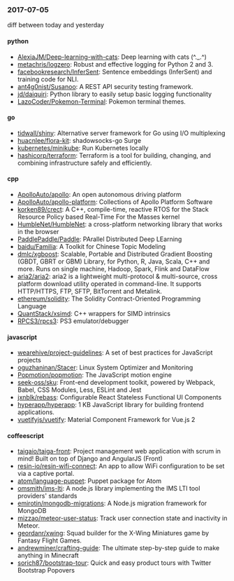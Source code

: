### 2017-07-05
diff between today and yesterday

#### python
* [AlexiaJM/Deep-learning-with-cats](https://github.com/AlexiaJM/Deep-learning-with-cats): Deep learning with cats (^._.^)
* [metachris/logzero](https://github.com/metachris/logzero): Robust and effective logging for Python 2 and 3.
* [facebookresearch/InferSent](https://github.com/facebookresearch/InferSent): Sentence embeddings (InferSent) and training code for NLI.
* [ant4g0nist/Susanoo](https://github.com/ant4g0nist/Susanoo): A REST API security testing framework.
* [jd/daiquiri](https://github.com/jd/daiquiri): Python library to easily setup basic logging functionality
* [LazoCoder/Pokemon-Terminal](https://github.com/LazoCoder/Pokemon-Terminal): Pokemon terminal themes.

#### go
* [tidwall/shiny](https://github.com/tidwall/shiny): Alternative server framework for Go using I/O multiplexing
* [huacnlee/flora-kit](https://github.com/huacnlee/flora-kit):   shadowsocks-go  Surge 
* [kubernetes/minikube](https://github.com/kubernetes/minikube): Run Kubernetes locally
* [hashicorp/terraform](https://github.com/hashicorp/terraform): Terraform is a tool for building, changing, and combining infrastructure safely and efficiently.

#### cpp
* [ApolloAuto/apollo](https://github.com/ApolloAuto/apollo): An open autonomous driving platform
* [ApolloAuto/apollo-platform](https://github.com/ApolloAuto/apollo-platform): Collections of Apollo Platform Software
* [korken89/crect](https://github.com/korken89/crect): A C++, compile-time, reactive RTOS for the Stack Resource Policy based Real-Time For the Masses kernel
* [HumbleNet/HumbleNet](https://github.com/HumbleNet/HumbleNet): a cross-platform networking library that works in the browser
* [PaddlePaddle/Paddle](https://github.com/PaddlePaddle/Paddle): PArallel Distributed Deep LEarning
* [baidu/Familia](https://github.com/baidu/Familia): A Toolkit for Chinese Topic Modeling
* [dmlc/xgboost](https://github.com/dmlc/xgboost): Scalable, Portable and Distributed Gradient Boosting (GBDT, GBRT or GBM) Library, for Python, R, Java, Scala, C++ and more. Runs on single machine, Hadoop, Spark, Flink and DataFlow
* [aria2/aria2](https://github.com/aria2/aria2): aria2 is a lightweight multi-protocol & multi-source, cross platform download utility operated in command-line. It supports HTTP/HTTPS, FTP, SFTP, BitTorrent and Metalink.
* [ethereum/solidity](https://github.com/ethereum/solidity): The Solidity Contract-Oriented Programming Language
* [QuantStack/xsimd](https://github.com/QuantStack/xsimd): C++ wrappers for SIMD intrinsics
* [RPCS3/rpcs3](https://github.com/RPCS3/rpcs3): PS3 emulator/debugger

#### javascript
* [wearehive/project-guidelines](https://github.com/wearehive/project-guidelines): A set of best practices for JavaScript projects
* [oguzhaninan/Stacer](https://github.com/oguzhaninan/Stacer): Linux System Optimizer and Monitoring
* [Popmotion/popmotion](https://github.com/Popmotion/popmotion): The JavaScript motion engine
* [seek-oss/sku](https://github.com/seek-oss/sku): Front-end development toolkit, powered by Webpack, Babel, CSS Modules, Less, ESLint and Jest
* [jxnblk/rebass](https://github.com/jxnblk/rebass): Configurable React Stateless Functional UI Components
* [hyperapp/hyperapp](https://github.com/hyperapp/hyperapp): 1 KB JavaScript library for building frontend applications.
* [vuetifyjs/vuetify](https://github.com/vuetifyjs/vuetify): Material Component Framework for Vue.js 2

#### coffeescript
* [taigaio/taiga-front](https://github.com/taigaio/taiga-front): Project management web application with scrum in mind! Built on top of Django and AngularJS (Front)
* [resin-io/resin-wifi-connect](https://github.com/resin-io/resin-wifi-connect): An app to allow WiFi configuration to be set via a captive portal.
* [atom/language-puppet](https://github.com/atom/language-puppet): Puppet package for Atom
* [omsmith/ims-lti](https://github.com/omsmith/ims-lti): A node.js library implementing the IMS LTI tool providers' standards
* [emirotin/mongodb-migrations](https://github.com/emirotin/mongodb-migrations): A Node.js migration framework for MongoDB
* [mizzao/meteor-user-status](https://github.com/mizzao/meteor-user-status): Track user connection state and inactivity in Meteor.
* [geordanr/xwing](https://github.com/geordanr/xwing): Squad builder for the X-Wing Miniatures game by Fantasy Flight Games.
* [andrewminer/crafting-guide](https://github.com/andrewminer/crafting-guide): The ultimate step-by-step guide to make anything in Minecraft
* [sorich87/bootstrap-tour](https://github.com/sorich87/bootstrap-tour): Quick and easy product tours with Twitter Bootstrap Popovers
